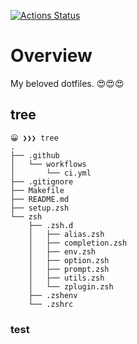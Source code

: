 [![Actions Status](https://github.com/naka-gawa/.dotfiles/workflows/CI/badge.svg)](https://github.com/naka-gawa/.dotfiles/actions)

# Overview
My beloved dotfiles. 😍😍😍

## tree
```
😀 ❯❯❯ tree
.
├── .github
│   └── workflows
│       └── ci.yml
├── .gitignore
├── Makefile
├── README.md
├── setup.zsh
└── zsh
    ├── .zsh.d
    │   ├── alias.zsh
    │   ├── completion.zsh
    │   ├── env.zsh
    │   ├── option.zsh
    │   ├── prompt.zsh
    │   ├── utils.zsh
    │   └── zplugin.zsh
    ├── .zshenv
    └── .zshrc
```

### test
